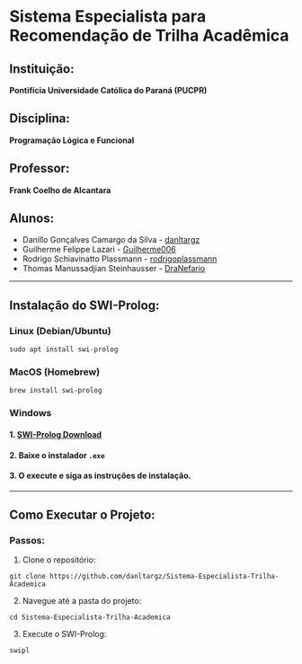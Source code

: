 # Sistema Especialista para Recomendação de Trilha Acadêmica

## Instituição:
**Pontifícia Universidade Católica do Paraná (PUCPR)**

## Disciplina:
**Programação Lógica e Funcional**

## Professor:
**Frank Coelho de Alcantara**

## Alunos:
- Danillo Gonçalves Camargo da Silva - [danltargz](https://github.com/danltargz)  
- Guilherme Felippe Lazari - [Guilherme006](https://github.com/Guilherme006)  
- Rodrigo Schiavinatto Plassmann - [rodrigoplassmann](https://github.com/rodrigoplassmann)  
- Thomas Manussadjian Steinhausser - [DraNefario](https://github.com/DraNefario)  

---

## Instalação do SWI-Prolog:

### Linux (Debian/Ubuntu)
```
sudo apt install swi-prolog
```
### MacOS (Homebrew)
```
brew install swi-prolog
```

### Windows
#### 1. [SWI-Prolog Download](https://www.swi-prolog.org/download/stable)
#### 2. Baixe o instalador ```.exe```
#### 3. O execute e siga as instruções de instalação.

---

## Como Executar o Projeto:

### Passos:

1. Clone o repositório:
```
git clone https://github.com/danltargz/Sistema-Especialista-Trilha-Academica 
```

2. Navegue até a pasta do projeto:
```
cd Sistema-Especialista-Trilha-Academica
```

3. Execute o SWI-Prolog:
```
swipl
```
